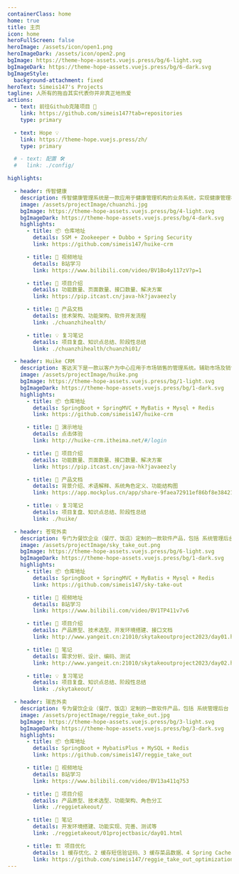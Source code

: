 ```yaml
---
containerClass: home
home: true
title: 主页
icon: home
heroFullScreen: false
heroImage: /assets/icon/open1.png
heroImageDark: /assets/icon/open2.png
bgImage: https://theme-hope-assets.vuejs.press/bg/6-light.svg
bgImageDark: https://theme-hope-assets.vuejs.press/bg/6-dark.svg
bgImageStyle:
  background-attachment: fixed
heroText: Simeis147's Projects
tagline: 人所有的拖沓其实代表你并非真正地热爱
actions:
  - text: 前往Github克隆项目 🧭
    link: https://github.com/simeis147?tab=repositories
    type: primary

  - text: Hope 💡
    link: https://theme-hope.vuejs.press/zh/
    type: primary

  # - text: 配置 🛠
  #   link: ./config/

highlights:

  - header: 传智健康
    description: 传智健康管理系统是一款应用于健康管理机构的业务系统，实现健康管理机构工作内容可视化、患者管理专业化、健康评估数字化、知识库集成化，增强管理者对健康管理机构运营情况的了解
    image: /assets/projectImage/chuanzhi.jpg
    bgImage: https://theme-hope-assets.vuejs.press/bg/4-light.svg
    bgImageDark: https://theme-hope-assets.vuejs.press/bg/4-dark.svg
    highlights:
      - title: 📦️ 仓库地址
        details: SSM + Zookeeper + Dubbo + Spring Security
        link: https://github.com/simeis147/huike-crm

      - title: 🎥 视频地址
        details: B站学习
        link: https://www.bilibili.com/video/BV1Bo4y117zV?p=1

      - title: 📑 项目介绍
        details: 功能数量、页面数量、接口数量、解决方案
        link: https://pip.itcast.cn/java-hk?javaeezly

      - title: 📖 产品文档
        details: 技术架构、功能架构、软件开发流程
        link: ./chuanzhihealth/

      - title: 💡 复习笔记
        details: 项目复盘、知识点总结、阶段性总结
        link: ./chuanzhihealth/chuanzhi01/

  - header: Huike CRM
    description: 客达天下是一款以客户为中心应用于市场销售的管理系统。辅助市场及销售人员对销售线索、商机、客户进行跟进转化，提高转化效率，实现销售线索的价值最大化
    image: /assets/projectImage/huike.png
    bgImage: https://theme-hope-assets.vuejs.press/bg/1-light.svg
    bgImageDark: https://theme-hope-assets.vuejs.press/bg/1-dark.svg
    highlights:
      - title: 📦️ 仓库地址
        details: SpringBoot + SpringMVC + MyBatis + Mysql + Redis
        link: https://github.com/simeis147/huike-crm

      - title: 🎥 演示地址
        details: 点击体验
        link: http://huike-crm.itheima.net/#/login

      - title: 📑 项目介绍
        details: 功能数量、页面数量、接口数量、解决方案
        link: https://pip.itcast.cn/java-hk?javaeezly

      - title: 📖 产品文档
        details: 背景介绍、术语解释、系统角色定义、功能结构图
        link: https://app.mockplus.cn/app/share-9faea72911ef86bf8e3842177b0785feshare-J75ri9TemI9U/prototype/A7-VLp1ILFI

      - title: 💡 复习笔记
        details: 项目复盘、知识点总结、阶段性总结
        link: ./huike/

  - header: 苍穹外卖
    description: 专门为餐饮企业（餐厅、饭店）定制的一款软件产品，包括 系统管理后台 💻 和 小程序端应用📱 两部分
    image: /assets/projectImage/sky_take_out.png
    bgImage: https://theme-hope-assets.vuejs.press/bg/6-light.svg
    bgImageDark: https://theme-hope-assets.vuejs.press/bg/1-dark.svg
    highlights:
      - title: 📦️ 仓库地址
        details: SpringBoot + SpringMVC + MyBatis + Mysql + Redis
        link: https://github.com/simeis147/sky-take-out

      - title: 🎥 视频地址
        details: B站学习
        link: https://www.bilibili.com/video/BV1TP411v7v6

      - title: 📑 项目介绍
        details: 产品原型、技术选型、开发环境搭建、接口文档
        link: http://www.yangeit.cn:21010/skytakeoutproject2023/day01.html#_2-%E8%8B%8D%E7%A9%B9%E5%A4%96%E5%8D%96%E9%A1%B9%E7%9B%AE%E4%BB%8B%E7%BB%8D

      - title: 📖 笔记
        details: 需求分析、设计、编码、测试
        link: http://www.yangeit.cn:21010/skytakeoutproject2023/day02.html

      - title: 💡 复习笔记
        details: 项目复盘、知识点总结、阶段性总结
        link: ./skytakeout/

  - header: 瑞吉外卖
    description: 专为餐饮企业（餐厅、饭店）定制的一款软件产品，包括 系统管理后台 和 移动端应用 两部分
    image: /assets/projectImage/reggie_take_out.jpg
    bgImage: https://theme-hope-assets.vuejs.press/bg/3-light.svg
    bgImageDark: https://theme-hope-assets.vuejs.press/bg/3-dark.svg
    highlights:
      - title: 📦️ 仓库地址
        details: SpringBoot + MybatisPlus + MySQL + Redis
        link: https://github.com/simeis147/reggie_take_out

      - title: 🎥 视频地址
        details: B站学习
        link: https://www.bilibili.com/video/BV13a411q753

      - title: 📑 项目介绍
        details: 产品原型、技术选型、功能架构、角色分工
        link: ./reggietakeout/

      - title: 📖 笔记
        details: 开发环境搭建、功能实现、完善、测试等
        link: ./reggietakeout/01projectbasic/day01.html

      - title: 🏗️ 项目优化
        details: 1 缓存优化、2 缓存短信验证码、3 缓存菜品数据、4 Spring Cache、5 缓存套餐数据
        link: https://github.com/simeis147/reggie_take_out_optimization
---
```

